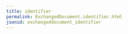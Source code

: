 ```yaml
---
title: identifier
permalink: ExchangedDocument.identifier.html
jsonid: exchangeddocument_identifier
---
```

